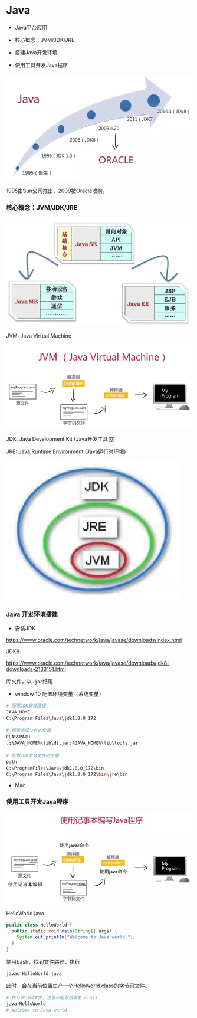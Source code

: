 # Java

* Java平台应用

* 核心概念：JVM/JDK/JRE

* 搭建Java开发环境

* 使用工具开发Java程序

![历史](img/history.png)

1995由Sun公司推出，2009被Oracle收购。

### 核心概念：JVM/JDK/JRE

![JVM](img/se-ee-me.png)

JVM: Java Virtual Machine

![JVM](img/jvm.png)

JDK: Java Development Kit (Java开发工具包)

JRE: Java Runtime Environment (Java运行时环境)

![](img/jdk-jre-jvm.png)

### Java 开发环境搭建

* 安装JDK

https://www.oracle.com/technetwork/java/javase/downloads/index.html

JDK8

https://www.oracle.com/technetwork/java/javase/downloads/jdk8-downloads-2133151.html

库文件，以`.jar`结尾

* window 10 配置环境变量（系统变量）

```bash
# 配置JDK安装路径
JAVA_HOME
C:\Program Files\Java\jdk1.8.0_172

# 配置类库文件的位置
CLASSPATH
.;%JAVA_HOME%\lib\dt.jar;%JAVA_HOME%\lib\tools.jar

# 配置JDK命令文件的位置
path
C:\ProgramFiles\Java\jdk1.8.0_172\bin
C:\Program Files\Java\jdk1.8.0_172\bin\jre\bin
```

* Mac

### 使用工具开发Java程序

![](img/note-write-java.png)

HelloWorld.java

```java
public class HelloWorld {
  public static void main(String[] args) {
    System.out.printIn("Welcome to Java world.");
  }
}
```

使用bash，找到文件路径，执行

```bash
javac HelloWorld.java
```

此时，会在当前位置生产一个HelloWorld.class的字节码文件。

```bash
# 执行字节码文件，注意不能跟后缀名.class
java HelloWorld
# Welcome to Java world.
```

